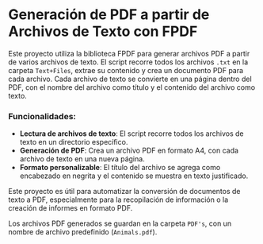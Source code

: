 # Generación de PDF a partir de Archivos de Texto con FPDF

Este proyecto utiliza la biblioteca FPDF para generar archivos PDF a partir de varios archivos de texto. El script recorre todos los archivos `.txt` en la carpeta `Text+Files`, extrae su contenido y crea un documento PDF para cada archivo. Cada archivo de texto se convierte en una página dentro del PDF, con el nombre del archivo como título y el contenido del archivo como texto.

### Funcionalidades:
- **Lectura de archivos de texto**: El script recorre todos los archivos de texto en un directorio específico.
- **Generación de PDF**: Crea un archivo PDF en formato A4, con cada archivo de texto en una nueva página.
- **Formato personalizable**: El título del archivo se agrega como encabezado en negrita y el contenido se muestra en texto justificado.

Este proyecto es útil para automatizar la conversión de documentos de texto a PDF, especialmente para la recopilación de información o la creación de informes en formato PDF.

Los archivos PDF generados se guardan en la carpeta `PDF's`, con un nombre de archivo predefinido (`Animals.pdf`).
